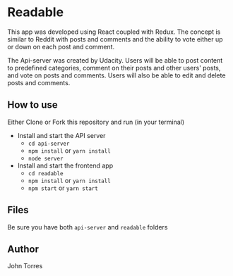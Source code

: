 # Readable

This app was developed using React coupled with Redux. The concept is similar to Reddit with posts and comments and the ability to vote either up or down on each post and comment.

The Api-server was created by Udacity. Users will be able to post content to predefined categories, comment on their posts and other users' posts, and vote on posts and comments. Users will also be able to edit and delete posts and comments.

## How to use

Either Clone or Fork this repository and run (in your terminal)

* Install and start the API server
    - `cd api-server`
    - `npm install` or `yarn install`
    - `node server`
* Install and start the frontend app
    - `cd readable`
    - `npm install` or `yarn install`
    - `npm start` or `yarn start`

## Files

Be sure you have both `api-server` and `readable` folders

## Author

John Torres
